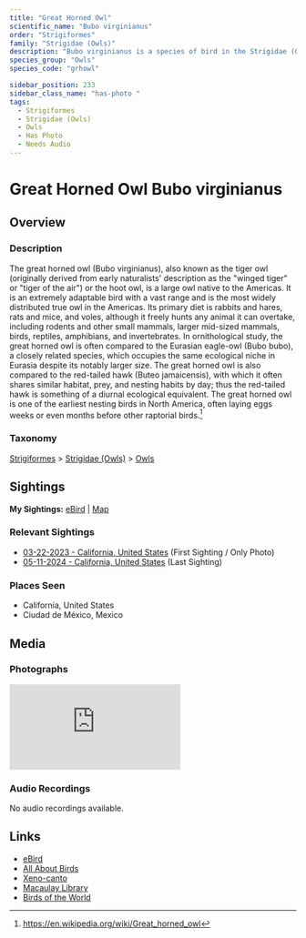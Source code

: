 ```yaml
---
title: "Great Horned Owl"
scientific_name: "Bubo virginianus"
order: "Strigiformes"
family: "Strigidae (Owls)"
description: "Bubo virginianus is a species of bird in the Strigidae (Owls) family. It has been observed 4 times. It has been photographed."
species_group: "Owls"
species_code: "grhowl"

sidebar_position: 233
sidebar_class_name: "has-photo "
tags: 
  - Strigiformes
  - Strigidae (Owls)
  - Owls
  - Has Photo
  - Needs Audio
---
```


# Great Horned Owl <span className='sci_name'>Bubo virginianus</span>

## Overview

### Description
The great horned owl (Bubo virginianus), also known as the tiger owl (originally derived from early naturalists' description as the "winged tiger" or "tiger of the air") or the hoot owl, is a large owl native to the Americas. It is an extremely adaptable bird with a vast range and is the most widely distributed true owl in the Americas. Its primary diet is rabbits and hares, rats and mice, and voles, although it freely hunts any animal it can overtake, including rodents and other small mammals, larger mid-sized mammals, birds, reptiles, amphibians, and invertebrates. 
In ornithological study, the great horned owl is often compared to the Eurasian eagle-owl (Bubo bubo), a closely related species, which occupies the same ecological niche in Eurasia despite its notably larger size. The great horned owl is also compared to the red-tailed hawk (Buteo jamaicensis), with which it often shares similar habitat, prey, and nesting habits by day; thus the red-tailed hawk is something of a diurnal ecological equivalent. The great horned owl is one of the earliest nesting birds in North America, often laying eggs weeks or even months before other raptorial birds.[^1]

[^1]: https://en.wikipedia.org/wiki/Great_horned_owl

### Taxonomy
[Strigiformes](/tags/strigiformes) > [Strigidae (Owls)](/tags/strigidae-owls) > [Owls](/tags/owls)


## Sightings

**My Sightings:** [eBird](https://ebird.org/lifelist?r=world&time=life&spp=grhowl) | [Map](/map?species_code=grhowl)

### Relevant Sightings

* [03-22-2023 - California, United States](https://ebird.org/checklist/S206227433) (First Sighting / Only Photo)
* [05-11-2024 - California, United States](https://ebird.org/checklist/S173585635) (Last Sighting)

### Places Seen

* California, United States
* Ciudad de México, Mexico



## Media
### Photographs
<iframe className="photo_iframe vertical" src="https://macaulaylibrary.org/asset/627869758/embed" frameBorder="0" allowFullScreen></iframe>

### Audio Recordings
No audio recordings available.

## Links
* [eBird](https://ebird.org/species/grhowl) 
* [All About Birds](https://www.allaboutbirds.org/guide/grhowl) 
* [Xeno-canto](https://www.xeno-canto.org/species/bubo-virginianus) 
* [Macaulay Library](https://search.macaulaylibrary.org/catalog?taxonCode=grhowl&sort=rating_rank_desc)
* [Birds of the World](https://birdsoftheworld.org/bow/species/grhowl)
